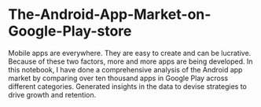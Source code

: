 # The-Android-App-Market-on-Google-Play-store
Mobile apps are everywhere. They are easy to create and can be lucrative. Because of these two factors, more and more apps are being developed. In this notebook, I have done a comprehensive analysis of the Android app market by comparing over ten thousand apps in Google Play across different categories. Generated insights in the data to devise strategies to drive growth and retention.
